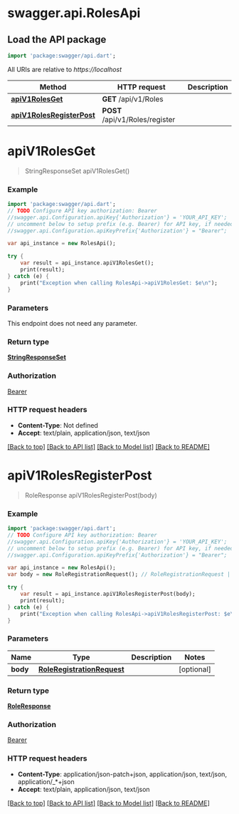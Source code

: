 # swagger.api.RolesApi

## Load the API package
```dart
import 'package:swagger/api.dart';
```

All URIs are relative to *https://localhost*

Method | HTTP request | Description
------------- | ------------- | -------------
[**apiV1RolesGet**](RolesApi.md#apiV1RolesGet) | **GET** /api/v1/Roles | 
[**apiV1RolesRegisterPost**](RolesApi.md#apiV1RolesRegisterPost) | **POST** /api/v1/Roles/register | 


# **apiV1RolesGet**
> StringResponseSet apiV1RolesGet()



### Example 
```dart
import 'package:swagger/api.dart';
// TODO Configure API key authorization: Bearer
//swagger.api.Configuration.apiKey{'Authorization'} = 'YOUR_API_KEY';
// uncomment below to setup prefix (e.g. Bearer) for API key, if needed
//swagger.api.Configuration.apiKeyPrefix{'Authorization'} = "Bearer";

var api_instance = new RolesApi();

try { 
    var result = api_instance.apiV1RolesGet();
    print(result);
} catch (e) {
    print("Exception when calling RolesApi->apiV1RolesGet: $e\n");
}
```

### Parameters
This endpoint does not need any parameter.

### Return type

[**StringResponseSet**](StringResponseSet.md)

### Authorization

[Bearer](../README.md#Bearer)

### HTTP request headers

 - **Content-Type**: Not defined
 - **Accept**: text/plain, application/json, text/json

[[Back to top]](#) [[Back to API list]](../README.md#documentation-for-api-endpoints) [[Back to Model list]](../README.md#documentation-for-models) [[Back to README]](../README.md)

# **apiV1RolesRegisterPost**
> RoleResponse apiV1RolesRegisterPost(body)



### Example 
```dart
import 'package:swagger/api.dart';
// TODO Configure API key authorization: Bearer
//swagger.api.Configuration.apiKey{'Authorization'} = 'YOUR_API_KEY';
// uncomment below to setup prefix (e.g. Bearer) for API key, if needed
//swagger.api.Configuration.apiKeyPrefix{'Authorization'} = "Bearer";

var api_instance = new RolesApi();
var body = new RoleRegistrationRequest(); // RoleRegistrationRequest | 

try { 
    var result = api_instance.apiV1RolesRegisterPost(body);
    print(result);
} catch (e) {
    print("Exception when calling RolesApi->apiV1RolesRegisterPost: $e\n");
}
```

### Parameters

Name | Type | Description  | Notes
------------- | ------------- | ------------- | -------------
 **body** | [**RoleRegistrationRequest**](RoleRegistrationRequest.md)|  | [optional] 

### Return type

[**RoleResponse**](RoleResponse.md)

### Authorization

[Bearer](../README.md#Bearer)

### HTTP request headers

 - **Content-Type**: application/json-patch+json, application/json, text/json, application/_*+json
 - **Accept**: text/plain, application/json, text/json

[[Back to top]](#) [[Back to API list]](../README.md#documentation-for-api-endpoints) [[Back to Model list]](../README.md#documentation-for-models) [[Back to README]](../README.md)

